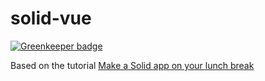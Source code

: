 # solid-vue

[![Greenkeeper badge](https://badges.greenkeeper.io/aegypius/solid-vue.svg)](https://greenkeeper.io/)

Based on the tutorial [Make a Solid app on your lunch break](https://solid.inrupt.com/docs/app-on-your-lunch-break)

